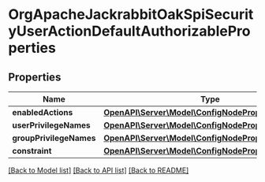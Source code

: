 # OrgApacheJackrabbitOakSpiSecurityUserActionDefaultAuthorizableProperties

## Properties
Name | Type | Description | Notes
------------ | ------------- | ------------- | -------------
**enabledActions** | [**OpenAPI\Server\Model\ConfigNodePropertyDropDown**](ConfigNodePropertyDropDown.md) |  | [optional] 
**userPrivilegeNames** | [**OpenAPI\Server\Model\ConfigNodePropertyArray**](ConfigNodePropertyArray.md) |  | [optional] 
**groupPrivilegeNames** | [**OpenAPI\Server\Model\ConfigNodePropertyArray**](ConfigNodePropertyArray.md) |  | [optional] 
**constraint** | [**OpenAPI\Server\Model\ConfigNodePropertyString**](ConfigNodePropertyString.md) |  | [optional] 

[[Back to Model list]](../README.md#documentation-for-models) [[Back to API list]](../README.md#documentation-for-api-endpoints) [[Back to README]](../README.md)


